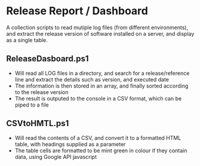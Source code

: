 # Release Report / Dashboard

A collection scripts to read mutiple log files (from different environments), and extract the release version of software installed on a server, and display as a single table.

## ReleaseDasboard.ps1

* Will read all LOG files in a directory, and search for a release/reference line and extract the details such as version, and executed date
* The information is then stored in an array, and finally sorted according to the release version
* The result is outputed to the console in a CSV format, which can be piped to a file

## CSVtoHMTL.ps1

* Will read the contents of a CSV, and convert it to a formatted HTML table, with headings supplied as a parameter
* The table cells are formatted to be mint green in colour if they contain data, using Google API javascript 